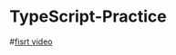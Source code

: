# TypeScript-Practice

#[fisrt video](https://www.youtube.com/watch?v=hnbKVqlm1TU&list=PLlSZlNj22M7S1HmF3Vs8TJ2gUq_0xNN6-&index=1)
